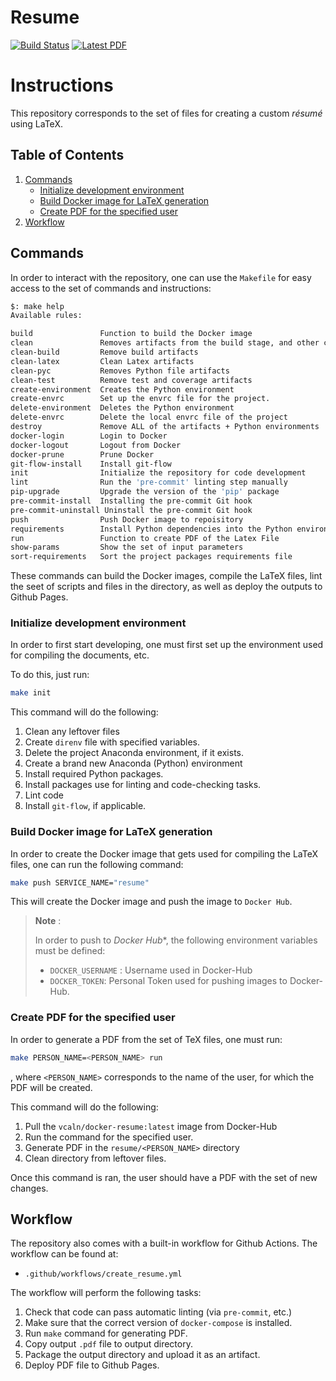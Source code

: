 # Resume

[![Build Status](https://github.com/adrn/cv/actions/workflows/build.yml/badge.svg)](https://github.com/vcalderon2009/resume/actions/workflows/create_resume.yml)
[![Latest PDF](https://img.shields.io/badge/PDF-latest-orange.svg)](https://vcalderon2009.github.io/resume/Victor_F_Calderon_Resume.pdf)


# Instructions

This repository corresponds to the set of files for creating a custom
*résumé* using LaTeX.

## Table of Contents

1. [Commands](#commands)
    - [Initialize development environment](#initialize-development-environment)
    - [Build Docker image for LaTeX generation](#build-docker-image-for-latex-generation)
    - [Create PDF for the specified user](#create-pdf-for-the-specified-user)
2. [Workflow](#workflow)


## Commands

In order to interact with the repository, one can use the `Makefile` for
easy access to the set of commands and instructions:

```bash
$: make help
Available rules:

build               Function to build the Docker image
clean               Removes artifacts from the build stage, and other common Python artifacts.
clean-build         Remove build artifacts
clean-latex         Clean Latex artifacts
clean-pyc           Removes Python file artifacts
clean-test          Remove test and coverage artifacts
create-environment  Creates the Python environment
create-envrc        Set up the envrc file for the project.
delete-environment  Deletes the Python environment
delete-envrc        Delete the local envrc file of the project
destroy             Remove ALL of the artifacts + Python environments
docker-login        Login to Docker
docker-logout       Logout from Docker
docker-prune        Prune Docker
git-flow-install    Install git-flow
init                Initialize the repository for code development
lint                Run the 'pre-commit' linting step manually
pip-upgrade         Upgrade the version of the 'pip' package
pre-commit-install  Installing the pre-commit Git hook
pre-commit-uninstall Uninstall the pre-commit Git hook
push                Push Docker image to repoisitory
requirements        Install Python dependencies into the Python environment
run                 Function to create PDF of the Latex File
show-params         Show the set of input parameters
sort-requirements   Sort the project packages requirements file
```

These commands can build the Docker images, compile the LaTeX files,
lint the seet of scripts and files in the directory, as well
as deploy the outputs to Github Pages.

### Initialize development environment

In order to first start developing, one must first set up the environment
used for compiling the documents, etc.

To do this, just run:

```bash
make init
```

This command will do the following:

1. Clean any leftover files
2. Create `direnv` file with specified variables.
3. Delete the project Anaconda environment, if it exists.
4. Create a brand new Anaconda (Python) environment
5. Install required Python packages.
6. Install packages use for linting and code-checking tasks.
7. Lint code
8. Install `git-flow`, if applicable.

### Build Docker image for LaTeX generation

In order to create the Docker image that gets used for compiling the
LaTeX files, one can run the following command:

```bash
make push SERVICE_NAME="resume"
```

This will create the Docker image and push the image to `Docker Hub`.

> **Note** :
>
>In order to push to *Docker Hub**, the following environment
> variables must be defined:
>
>- `DOCKER_USERNAME` : Username used in Docker-Hub
>- `DOCKER_TOKEN`: Personal Token used for pushing images to Docker-Hub.

### Create PDF for the specified user

In order to generate a PDF from the set of TeX files, one must run:

```bash
make PERSON_NAME=<PERSON_NAME> run
```
, where `<PERSON_NAME>` corresponds to the name of the user, for which
the PDF will be created.

This command will do the following:

1. Pull the `vcaln/docker-resume:latest` image from Docker-Hub
2. Run the command for the specified user.
3. Generate PDF in the `resume/<PERSON_NAME>` directory
4. Clean directory from leftover files.

Once this command is ran, the user should have a PDF with the set of new
changes.

## Workflow

The repository also comes with a built-in workflow for Github Actions.
The workflow can be found at:
- `.github/workflows/create_resume.yml`

The workflow will perform the following tasks:

1. Check that code can pass automatic linting (via `pre-commit`, etc.)
2. Make sure that the correct version of `docker-compose` is installed.
3. Run `make` command for generating PDF.
4. Copy output `.pdf` file to output directory.
5. Package the output directory and upload it as an artifact.
6. Deploy PDF file to Github Pages.
